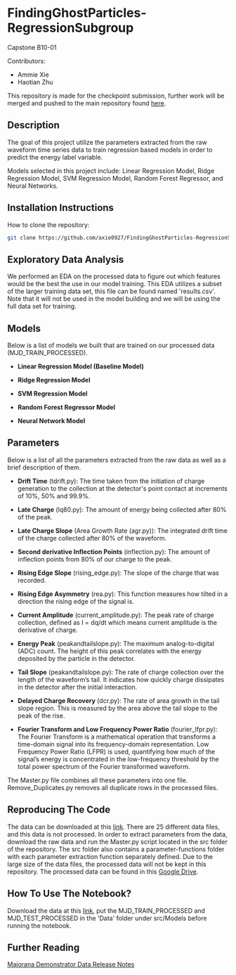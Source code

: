 # FindingGhostParticles-RegressionSubgroup
Capstone B10-01

Contributors:
- Ammie Xie
- Haotian Zhu

This repository is made for the checkpoint submission, further work will be merged and pushed to the main repository found [here](https://github.com/matthewsegovia/MajoranaNeutrinoHunt/tree/main).

## Description
The goal of this project utilize the parameters extracted from the raw waveform time series data to train regression based models in order to predict the energy label variable. 

Models selected in this project include: Linear Regression Model, Ridge Regression Model, SVM Regression Model, Random Forest Regressor, and Neural Networks.

## Installation Instructions
How to clone the repository:
``` bash
git clone https://github.com/axie0927/FindingGhostParticles-RegressionSubgroup.git
``` 

## Exploratory Data Analysis

We performed an EDA on the processed data to figure out which features would be the best the use in our model training. This EDA utilizes a subset of the larger training data set, this file can be found named 'results.csv'. Note that it will not be used in the model building and we will be using the full data set for training.

## Models

Below is a list of models we built that are trained on our processed data (MJD_TRAIN_PROCESSED).

- **Linear Regression Model (Baseline Model)**

- **Ridge Regression Model**

- **SVM Regression Model**

- **Random Forest Regressor Model**

- **Neural Network Model**

## Parameters
Below is a list of all the parameters extracted from the raw data as well as a brief description of them. 

- **Drift Time** (tdrift.py): The time taken from the initiation of charge generation to the collection at the detector's point contact at increments of 10%, 50% and 99.9%.

- **Late Charge** (lq80.py): The amount of energy being collected after 80% of the peak. 

- **Late Charge Slope** (Area Growth Rate (agr.py)): The integrated drift time of the charge collected after 80% of the waveform. 

- **Second derivative Inflection Points** (inflection.py): The amount of inflection points from 80% of our charge to the peak. 

- **Rising Edge Slope** (rising_edge.py): The slope of the charge that was recorded.

- **Rising Edge Asymmetry** (rea.py): This function measures how tilted in a direction the rising edge of the signal is.

- **Current Amplitude** (current_amplitude.py): The peak rate of charge collection, defined as I = dq/dt which means current amplitude is the derivative of charge.

- **Energy Peak** (peakandtailslope.py): The maximum analog-to-digital (ADC) count. The height of this peak correlates with the energy deposited by the particle in the detector.

- **Tail Slope** (peakandtailslope.py): The rate of charge collection over the length of the waveform’s tail. It indicates how quickly charge dissipates in the detector after the initial interaction.

- **Delayed Charge Recovery** (dcr.py): The rate of area growth in the tail slope region. This is measured by the area above the tail slope to the peak of the rise. 

- **Fourier Transform and Low Frequency Power Ratio** (fourier_lfpr.py): The Fourier Transform is a mathematical operation that transforms a time-domain signal into its frequency-domain representation. Low Frequency Power Ratio (LFPR) is used, quantifying how much of the signal’s energy is concentrated in the low-frequency threshold by the total power spectrum of the Fourier transformed waveform.  

The Master.py file combines all these parameters into one file. Remove_Duplicates.py removes all duplicate rows in the processed files. 

## Reproducing The Code
The data can be downloaded at this [link](https://zenodo.org/records/8257027). There are 25 different data files, and this data is not processed. In order to extract parameters from the data, download the raw data and run the Master.py script located in the src folder of the repository. The src folder also contains a parameter-functions folder with each parameter extraction function separately defined. Due to the large size of the data files, the processed data will not be kept in this repository. The processed data can be found in this [Google Drive](https://drive.google.com/drive/folders/1SnmQemcXWPvKvJBmGkd0hSqTQ8gbs0C4).

## How To Use The Notebook?
Download the data at this [link](https://drive.google.com/drive/folders/1SnmQemcXWPvKvJBmGkd0hSqTQ8gbs0C4), put the MJD_TRAIN_PROCESSED and MJD_TEST_PROCESSED in the 'Data' folder under src/Models before running the notebook. 

## Further Reading
[Majorana Demonstrator Data Release Notes](https://arxiv.org/pdf/2308.10856)